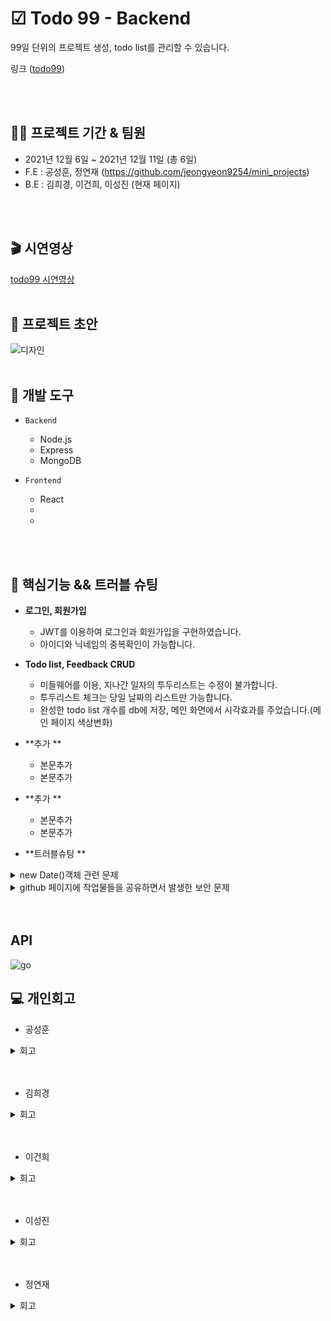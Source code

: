 
  # ☑ Todo 99 - Backend

99일 단위의 프로젝트 생성, todo list를 관리할 수 있습니다.

링크
([todo99](http://test-go99.s3-website.ap-northeast-2.amazonaws.com))

<br/>
<br/>

## 👨‍💻 프로젝트 기간 & 팀원

- 2021년 12월 6일 ~ 2021년 12월 11일 (총 6일)
- F.E : 공성훈, 정연재 (https://github.com/jeongyeon9254/mini_projects)
- B.E : 김희경, 이건희, 이성진 (현재 페이지)

<br/>
<br/>


## 🎬 시연영상

[todo99 시연영상]()
<br/>
<br/>

## 🎨 프로젝트 초안

![디자인](https://s3.us-west-2.amazonaws.com/secure.notion-static.com/908f40ad-09ba-4ad7-869a-bc61adb708da/Untitled.png?X-Amz-Algorithm=AWS4-HMAC-SHA256&X-Amz-Content-Sha256=UNSIGNED-PAYLOAD&X-Amz-Credential=AKIAT73L2G45EIPT3X45%2F20211211%2Fus-west-2%2Fs3%2Faws4_request&X-Amz-Date=20211211T033736Z&X-Amz-Expires=86400&X-Amz-Signature=c40efacfd5c5e19193a9538bde3edffbcd55e970caa50dc02978317a7dd1875d&X-Amz-SignedHeaders=host&response-content-disposition=filename%20%3D%22Untitled.png%22&x-id=GetObject)
<br/>
<br/>



## 🔨 개발 도구

- `Backend`
   - Node.js
   - Express
   - MongoDB


- `Frontend`
   - React
   -
   -
<br/>
<br/>



## 📖 핵심기능 && 트러블 슈팅

+ **로그인, 회원가입**   
  - JWT를 이용하여 로그인과 회원가입을 구현하였습니다.   
  - 아이디와 닉네임의 중복확인이 가능합니다.      

+ **Todo list, Feedback CRUD**
  - 미들웨어를 이용, 지나간 일자의 투두리스트는 수정이 불가합니다.
  - 투두리스트 체크는 당일 날짜의 리스트만 가능합니다.
  - 완성한 todo list 개수를 db에 저장, 메인 화면에서 시각효과를 주었습니다.(메인 페이지 색상변화)    
   
+ **추가 **   
  - 본문추가
  - 본문추가

+ **추가 **   
  - 본문추가
  - 본문추가

+ **트러블슈팅 **   
<details markdown ="1">
  <summary>new Date()객체 관련 문제</summary><br/>
로컬의 node에서 new Date()로 시간객체 생성 후 getMonth, getDate등으로 값을 받아오면 한국 시간 기준으로 생성이 된다.<br/>그러나, EC2의 node에서 동일하게 실행을 하면 UTC 기준으로 생성이 되어 한국 시간과 차이가 생겨 동작에 문제가 생겼다.<br/>원인은 EC2 서버의 Timezone이 UTC로 설정되어 있기 때문이다.
<br/><br/>해결 방법에는 두 가지가 있다.<br/>1. EC2 서버의 Timezone을 KST로 번경하기<br/>2. 영국 시간을 받아서 한국 시간으로 변경하기<br/><br/>
우리는 해결할 당시 1번 방법을 알지 못해 2번 방법으로 해결했다.<br/>
UTC 시간을 받고, 그 시간에 한국 시차만큼 더해서 한국 시간을 구한 것이다.<br/>
하지만, 이렇게 해결하면 추가적인 로직과 연산과정이 필요하기 때문에, 앞으로는 1번 방법을 사용하는 것이 올바른 해결법으로 보인다.
  </details>
  <details markdown ="1">
  <summary>github 페이지에 작업물들을 공유하면서 발생한 보안 문제</summary><br/>
JWT의 비밀키와, 비밀번호 db 등록시 사용한 난수의 무분별한 노출<br/><br/>
해결방법<br/>1. .env파일 생성 후 JWT의 비밀키와, 비밀번호 db 등록시 사용한 난수를 .env에 등록<br/>2. 해당파일을 .gitignore에 등록하여 작업 진행시 커밋되지 않게 만듬.<br/>3. .env파일의 경우 서버 관리자만 공유하도록하여 작업물들의 수정.
</details>
<br/>
<br/>

## API
![go](https://user-images.githubusercontent.com/57748284/145734602-92fa5e7b-b64d-4b3f-a3c6-cf797012d081.png)

## 💻 개인회고

 - 공성훈
<details markdown="1">
<summary>회고</summary>
 본문 수정 또는 블로그 링크
</details>
<br>
<br>


 - 김희경
<details markdown="1">
<br>
<summary>회고</summary>
   본문 수정 또는 블로그 링크
</details>
<br/>
<br/>

 - 이건희
<details markdown="1">
<br>
<summary>회고</summary>
   본문 수정 또는 블로그 링크
</details>
<br/>
<br/>

 - 이성진
<details markdown="1">
<br>
<summary>회고</summary>
   본문 수정 또는 블로그 링크
</details>
<br/>
<br/>

 - 정연재
<details markdown="1">
<br>
<summary>회고</summary>
  본문 수정 블로그 링크
</details>
<br/>
<br/>

